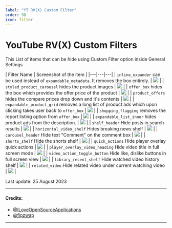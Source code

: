 ```yaml
---
label: "YT RV(X) Custom Filter"
order: 98
icon: filter
---
```


# YouTube RV(X) Custom Filters

This  List of items that can be hide using Custom Filter option inside General Settings

| Filter Name | Screenshot of the item |
|---|---|---|
| `inline_expander` can be used instead of `expandable_metadata`. It removes the box entirely. | ![](https://user-images.githubusercontent.com/117499019/244917808-990a2819-eb5e-47eb-b4c5-158ef7ed2692.png) |
| `styled_product_carousel` hides the product images | ![](https://user-images.githubusercontent.com/117499019/244918005-2aa3cbe3-b4f2-4cc3-a75c-ce5750c8061d.png) |
| `offer_box` hides the box which provides the offer price of the product | ![](https://user-images.githubusercontent.com/117499019/244917906-35cf37cb-8526-4bbf-8b77-edd6a283f1fe.png) |
| `product_offers` hides the compare prices drop down and it's contents | ![](https://user-images.githubusercontent.com/117499019/244918320-f0e77a26-a1fd-48fa-981f-13438562d26e.png) |
| `expandable_product_grid` removes a long list of product ads which upon clicking takes user back to `offer_box` | ![](https://user-images.githubusercontent.com/117499019/244918938-2b8b5fb3-7462-4737-b658-0843f17bf5c2.png) |
| `shopping_flagging` removes the report listing option from `offer_box` | ![](https://user-images.githubusercontent.com/117499019/244919879-0ff8fa73-7e62-41f9-be25-cac9f7401f21.png) |
| `expandable_list_inner` hides product ads from the description. | ![](https://user-images.githubusercontent.com/117499019/244920930-1040a30a-dc90-49d6-82e2-a00520ccd55b.png) |
| `shelf_header` Hide posts in search results | ![](https://github-production-user-asset-6210df.s3.amazonaws.com/82371061/263310675-6a1f5e80-60cf-4cf1-9bb1-36709bc65e14.jpg) |
| `horizontal_video_shelf` Hides breaking news shelf | ![](https://github-production-user-asset-6210df.s3.amazonaws.com/82371061/263311273-b6d3affa-e668-4289-a34d-ffc06835b30a.png) |
| `carousel_header` Hide text "Comment" on the comment box | ![](https://github-production-user-asset-6210df.s3.amazonaws.com/82371061/263311832-3383c92b-fe41-4d00-bd3b-b8de5c728354.png) |
| `shorts_shelf` Hide the shorts shelf | ![](https://github-production-user-asset-6210df.s3.amazonaws.com/82371061/263312492-80145f6c-b569-45a0-9988-69ae0fda787e.png) |
| `quick_actions` Hide player overlay quick actions | ![](https://github-production-user-asset-6210df.s3.amazonaws.com/82371061/263313060-93b06e5e-d427-4d1f-ac67-c6cdc6b83895.png) |
| `player_overlay_video_heading` Hide video title in full screen mode | ![](https://github-production-user-asset-6210df.s3.amazonaws.com/82371061/263313396-143aa728-ce07-4cb7-8f57-a3ad8d758609.png) |
| `video_action_toggle_button` Hide like, dislike buttons in full screen view | ![](https://github-production-user-asset-6210df.s3.amazonaws.com/82371061/263313868-ecd65726-5112-41b3-86a9-e0a08e14c62c.png) |
| `library_recent_shelf` Hide watched video history shelf | ![](https://github-production-user-asset-6210df.s3.amazonaws.com/82371061/263314942-7a5b4d69-1d05-49db-9094-9ae914a5a125.png) |
| `related_video` Hide related video under current watching video | ![](https://github-production-user-asset-6210df.s3.amazonaws.com/82371061/263319461-e8b87f37-99bc-49fc-b660-45ec19309ac0.png) |

Last update: 25 August 2023

---

#### Credits:
- [@ILoveOpenSourceApplications](https://github.com/ILoveOpenSourceApplications)
- [@fipzwap](https://t.me/fipzwap)

---